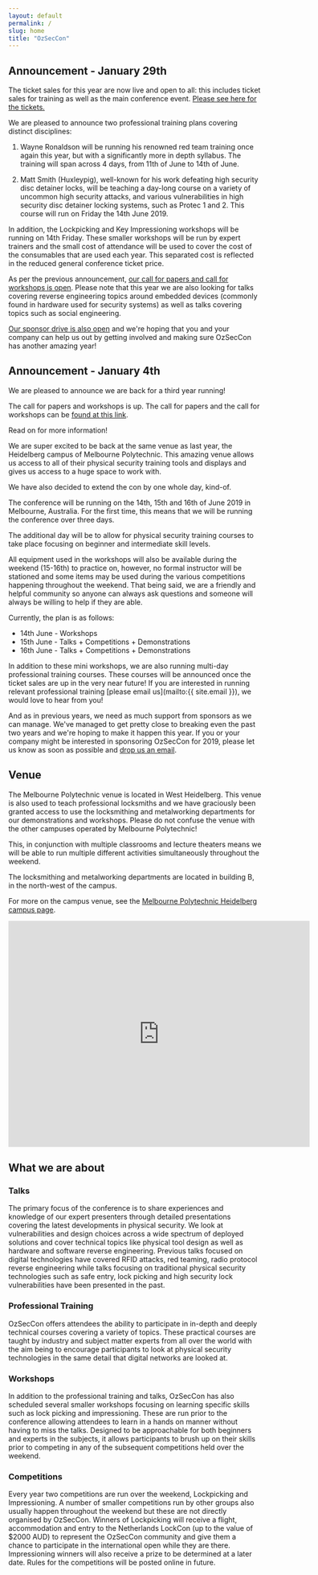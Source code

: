 ```yaml
---
layout: default
permalink: /
slug: home
title: "OzSecCon"
---
```


## Announcement - January 29th

The ticket sales for this year are now live and open to all: this includes ticket sales for training as well as the main conference event. [Please see here for the tickets.](https://ozseccon-2019.lilregie.com/booking/attendees/new)

We are pleased to announce two professional training plans covering distinct disciplines:

1) Wayne Ronaldson will be running his renowned red team training once again this year, but with a significantly more in depth syllabus. The training will span across 4 days, from 11th of June to 14th of June.

2) Matt Smith (Huxleypig), well-known for his work defeating high security disc detainer locks, will be teaching a day-long course on a variety of uncommon high security attacks, and various vulnerabilities in high security disc detainer locking systems, such as Protec 1 and 2. This course will run on Friday the 14th June 2019.

In addition, the Lockpicking and Key Impressioning workshops will be running on 14th Friday.
These smaller workshops will be run by expert trainers and the small cost of attendance will be used to cover the cost of the consumables that are used each year. This separated cost is reflected in the reduced general conference ticket price.

As per the previous announcement, [our call for papers and call for workshops is open](https://ozseccon.com/cfpw). Please note that this year we are also looking for talks covering reverse engineering topics around embedded devices (commonly found in hardware used for security systems) as well as talks covering topics such as social engineering.

[Our sponsor drive is also open](https://ozseccon.com/sponsors) and we're hoping that you and your company can help us out by getting involved and making sure OzSecCon has another amazing year!


## Announcement - January 4th

We are pleased to announce we are back for a third year running!

The call for papers and workshops is up. The call for papers and the call for workshops can be [found at this link](/cfpw/).


Read on for more information!

We are super excited to be back at the same venue as last year, the Heidelberg campus of Melbourne Polytechnic. This amazing venue allows us access to all of their physical security training tools and displays and gives us access to a huge space to work with.

We have also decided to extend the con by one whole day, kind-of.

The conference will be running on the 14th, 15th and 16th of June 2019 in Melbourne, Australia. For the first time, this means that we will be running the conference over three days.

The additional day will be to allow for physical security training courses to take place focusing on beginner and intermediate skill levels.

All equipment used in the workshops will also be available during the weekend (15-16th) to practice on, however, no formal instructor will be stationed and some items may be used during the various competitions happening throughout the weekend.
That being said, we are a friendly and helpful community so anyone can always ask questions and someone will always be willing to help if they are able.

Currently, the plan is as follows:

* 14th June - Workshops
* 15th June - Talks + Competitions + Demonstrations
* 16th June - Talks + Competitions + Demonstrations

In addition to these mini workshops, we are also running multi-day professional training courses.
These courses will be announced once the ticket sales are up in the very near future! If you are interested in running relevant professional training [please email us](mailto:{{ site.email }}), we would love to hear from you!


And as in previous years, we need as much support from sponsors as we can manage. We've managed to get pretty close to breaking even the past two years and we're hoping to make it happen this year. If you or your company might be interested in sponsoring OzSecCon for 2019, please let us know as soon as possible and [drop us an email](mailto:sponsors@ozseccon.com).



## Venue

The Melbourne Polytechnic venue is located in West Heidelberg. This venue is also used to teach professional locksmiths and we have graciously been granted access to use the locksmithing and metalworking departments for our demonstrations and workshops. Please do not confuse the venue with the other campuses operated by Melbourne Polytechnic!

This, in conjunction with multiple classrooms and lecture theaters means we will be able to run multiple different activities simultaneously throughout the weekend.

The locksmithing and metalworking departments are located in building B, in the north-west of the campus.

For more on the campus venue, see the [Melbourne Polytechnic Heidelberg campus page](https://www.melbournepolytechnic.edu.au/campuses/heidelberg).

<iframe src="https://www.google.com/maps/embed?pb=!1m18!1m12!1m3!1d1577.3547714693416!2d145.04346697620423!3d-37.74995787411971!2m3!1f0!2f0!3f0!3m2!1i1024!2i768!4f13.1!3m3!1m2!1s0x0%3A0x0!2zMzfCsDQ0JzU5LjkiUyAxNDXCsDAyJzQwLjQiRQ!5e0!3m2!1sen!2sau!4v1546592279329" width="600" height="450" frameborder="0" style="border:0" allowfullscreen></iframe>

## What we are about

### Talks
The primary focus of the conference is to share experiences and knowledge of our expert presenters through detailed presentations covering the latest developments in physical security. We look at vulnerabilities and design choices across a wide spectrum of deployed solutions and cover technical topics like physical tool design as well as hardware and software reverse engineering. Previous talks focused on digital technologies have covered RFID attacks, red teaming, radio protocol reverse engineering while talks focusing on traditional physical security technologies such as safe entry, lock picking and high security lock vulnerabilities have been presented in the past.


### Professional Training
OzSecCon offers attendees the ability to participate in in-depth and deeply technical courses covering a variety of topics. These practical courses are taught by industry and subject matter experts from all over the world with the aim being to encourage participants to look at physical security technologies in the same detail that digital networks are looked at.


### Workshops
In addition to the professional training and talks, OzSecCon has also scheduled several smaller workshops focusing on learning specific skills such as lock picking and impressioning. These are run prior to the conference allowing attendees to learn in a hands on manner without having to miss the talks. Designed to be approachable for both beginners and experts in the subjects, it allows participants to brush up on their skills prior to competing in any of the subsequent competitions held over the weekend.



### Competitions
Every year two competitions are run over the weekend, Lockpicking and Impressioning. A number of smaller competitions run by other groups also usually happen throughout the weekend but these are not directly organised by OzSecCon. Winners of Lockpicking will receive a flight, accommodation and entry to the Netherlands LockCon (up to the value of $2000 AUD) to represent the OzSecCon community and give them a chance to participate in the international open while they are there. Impressioning winners will also receive a prize to be determined at a later date.
Rules for the competitions will be posted online in future.
